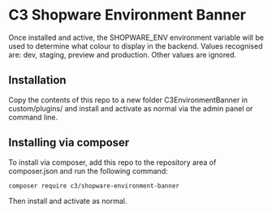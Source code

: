 C3 Shopware Environment Banner
==============================

Once installed and active, the SHOPWARE_ENV environment variable will be used to determine what colour to display in the backend. Values recognised are: dev, staging, preview and production. Other values are ignored.

Installation
------------

Copy the contents of this repo to a new folder C3EnvironmentBanner in custom/plugins/ and install and activate as normal via the admin panel or command line.

## Installing via composer

To install via composer, add this repo to the repository area of composer.json and run the following command:

`composer require c3/shopware-environment-banner`

Then install and activate as normal.
